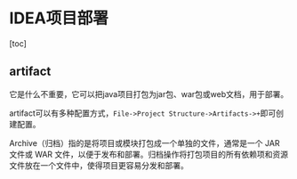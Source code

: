# IDEA项目部署

[toc]



## artifact

它是什么不重要，它可以把java项目打包为jar包、war包或web文档，用于部署。

artifact可以有多种配置方式，`File->Project Structure->Artifacts->+`即可创建配置。



Archive（归档）指的是将项目或模块打包成一个单独的文件，通常是一个 JAR 文件或 WAR 文件，以便于发布和部署。归档操作将打包项目的所有依赖项和资源文件放在一个文件中，使得项目更容易分发和部署。